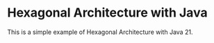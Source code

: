 # Hexagonal Architecture with Java

This is a simple example of Hexagonal Architecture with Java 21.

